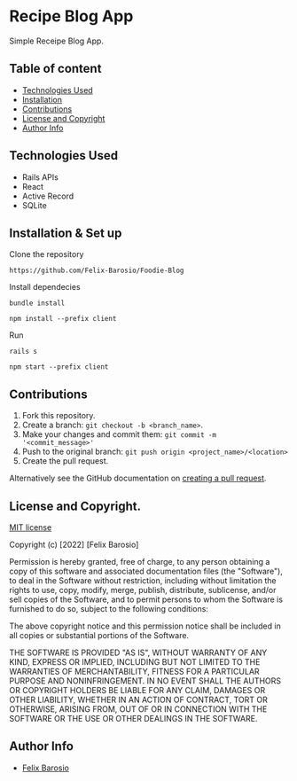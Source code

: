 # Recipe Blog App

Simple Receipe Blog App.

## Table of content

- [Technologies Used](#technologies-used)
- [Installation](#installation--set-up)
- [Contributions](#contributions)
- [License and Copyright](#license-and-copyright)
- [Author Info](#author-info)

## Technologies Used

- Rails APIs
- React
- Active Record
- SQLite

## Installation & Set up

Clone the repository

```
https://github.com/Felix-Barosio/Foodie-Blog
```

Install dependecies

```
bundle install
```
```
npm install --prefix client
```

Run

```
rails s
```
```
npm start --prefix client
```

## Contributions

1. Fork this repository.
2. Create a branch: `git checkout -b <branch_name>`.
3. Make your changes and commit them: `git commit -m '<commit_message>'`
4. Push to the original branch: `git push origin <project_name>/<location>`
5. Create the pull request.

Alternatively see the GitHub documentation on [creating a pull request](https://help.github.com/en/github/collaborating-with-issues-and-pull-requests/creating-a-pull-request).

## License and Copyright.

[MIT license](https://opensource.org/licenses/MIT)

Copyright (c) [2022] [Felix Barosio]

Permission is hereby granted, free of charge, to any person obtaining a copy of this software and associated documentation files (the "Software"), to deal in the Software without restriction, including without limitation the rights to use, copy, modify, merge, publish, distribute, sublicense, and/or sell copies of the Software, and to permit persons to whom the Software is furnished to do so, subject to the following conditions:

The above copyright notice and this permission notice shall be included in all copies or substantial portions of the Software.

THE SOFTWARE IS PROVIDED "AS IS", WITHOUT WARRANTY OF ANY KIND, EXPRESS OR IMPLIED, INCLUDING BUT NOT LIMITED TO THE WARRANTIES OF MERCHANTABILITY, FITNESS FOR A PARTICULAR PURPOSE AND NONINFRINGEMENT. IN NO EVENT SHALL THE AUTHORS OR COPYRIGHT HOLDERS BE LIABLE FOR ANY CLAIM, DAMAGES OR OTHER LIABILITY, WHETHER IN AN ACTION OF CONTRACT, TORT OR OTHERWISE, ARISING FROM, OUT OF OR IN CONNECTION WITH THE SOFTWARE OR THE USE OR OTHER DEALINGS IN THE SOFTWARE.

## Author Info

- [Felix Barosio](https://github.com/Felix-Barosio)
